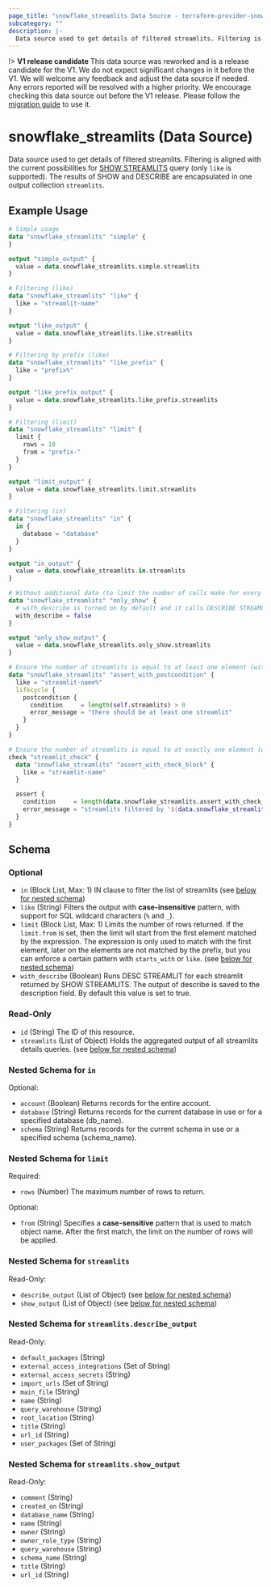 ```yaml
---
page_title: "snowflake_streamlits Data Source - terraform-provider-snowflake"
subcategory: ""
description: |-
  Data source used to get details of filtered streamlits. Filtering is aligned with the current possibilities for SHOW STREAMLITS https://docs.snowflake.com/en/sql-reference/sql/show-streamlits query (only like is supported). The results of SHOW and DESCRIBE are encapsulated in one output collection streamlits.
---
```


!> **V1 release candidate** This data source was reworked and is a release candidate for the V1. We do not expect significant changes in it before the V1. We will welcome any feedback and adjust the data source if needed. Any errors reported will be resolved with a higher priority. We encourage checking this data source out before the V1 release. Please follow the [migration guide](https://github.com/Snowflake-Labs/terraform-provider-snowflake/blob/main/MIGRATION_GUIDE.md#v0930--v0940) to use it.

# snowflake_streamlits (Data Source)

Data source used to get details of filtered streamlits. Filtering is aligned with the current possibilities for [SHOW STREAMLITS](https://docs.snowflake.com/en/sql-reference/sql/show-streamlits) query (only `like` is supported). The results of SHOW and DESCRIBE are encapsulated in one output collection `streamlits`.

## Example Usage

```terraform
# Simple usage
data "snowflake_streamlits" "simple" {
}

output "simple_output" {
  value = data.snowflake_streamlits.simple.streamlits
}

# Filtering (like)
data "snowflake_streamlits" "like" {
  like = "streamlit-name"
}

output "like_output" {
  value = data.snowflake_streamlits.like.streamlits
}

# Filtering by prefix (like)
data "snowflake_streamlits" "like_prefix" {
  like = "prefix%"
}

output "like_prefix_output" {
  value = data.snowflake_streamlits.like_prefix.streamlits
}

# Filtering (limit)
data "snowflake_streamlits" "limit" {
  limit {
    rows = 10
    from = "prefix-"
  }
}

output "limit_output" {
  value = data.snowflake_streamlits.limit.streamlits
}

# Filtering (in)
data "snowflake_streamlits" "in" {
  in {
    database = "database"
  }
}

output "in_output" {
  value = data.snowflake_streamlits.in.streamlits
}

# Without additional data (to limit the number of calls make for every found streamlit)
data "snowflake_streamlits" "only_show" {
  # with_describe is turned on by default and it calls DESCRIBE STREAMLIT for every streamlit found and attaches its output to streamlits.*.describe_output field
  with_describe = false
}

output "only_show_output" {
  value = data.snowflake_streamlits.only_show.streamlits
}

# Ensure the number of streamlits is equal to at least one element (with the use of postcondition)
data "snowflake_streamlits" "assert_with_postcondition" {
  like = "streamlit-name%"
  lifecycle {
    postcondition {
      condition     = length(self.streamlits) > 0
      error_message = "there should be at least one streamlit"
    }
  }
}

# Ensure the number of streamlits is equal to at exactly one element (with the use of check block)
check "streamlit_check" {
  data "snowflake_streamlits" "assert_with_check_block" {
    like = "streamlit-name"
  }

  assert {
    condition     = length(data.snowflake_streamlits.assert_with_check_block.streamlits) == 1
    error_message = "streamlits filtered by '${data.snowflake_streamlits.assert_with_check_block.like}' returned ${length(data.snowflake_streamlits.assert_with_check_block.streamlits)} streamlits where one was expected"
  }
}
```

<!-- schema generated by tfplugindocs -->
## Schema

### Optional

- `in` (Block List, Max: 1) IN clause to filter the list of streamlits (see [below for nested schema](#nestedblock--in))
- `like` (String) Filters the output with **case-insensitive** pattern, with support for SQL wildcard characters (`%` and `_`).
- `limit` (Block List, Max: 1) Limits the number of rows returned. If the `limit.from` is set, then the limit wll start from the first element matched by the expression. The expression is only used to match with the first element, later on the elements are not matched by the prefix, but you can enforce a certain pattern with `starts_with` or `like`. (see [below for nested schema](#nestedblock--limit))
- `with_describe` (Boolean) Runs DESC STREAMLIT for each streamlit returned by SHOW STREAMLITS. The output of describe is saved to the description field. By default this value is set to true.

### Read-Only

- `id` (String) The ID of this resource.
- `streamlits` (List of Object) Holds the aggregated output of all streamlits details queries. (see [below for nested schema](#nestedatt--streamlits))

<a id="nestedblock--in"></a>
### Nested Schema for `in`

Optional:

- `account` (Boolean) Returns records for the entire account.
- `database` (String) Returns records for the current database in use or for a specified database (db_name).
- `schema` (String) Returns records for the current schema in use or a specified schema (schema_name).


<a id="nestedblock--limit"></a>
### Nested Schema for `limit`

Required:

- `rows` (Number) The maximum number of rows to return.

Optional:

- `from` (String) Specifies a **case-sensitive** pattern that is used to match object name. After the first match, the limit on the number of rows will be applied.


<a id="nestedatt--streamlits"></a>
### Nested Schema for `streamlits`

Read-Only:

- `describe_output` (List of Object) (see [below for nested schema](#nestedobjatt--streamlits--describe_output))
- `show_output` (List of Object) (see [below for nested schema](#nestedobjatt--streamlits--show_output))

<a id="nestedobjatt--streamlits--describe_output"></a>
### Nested Schema for `streamlits.describe_output`

Read-Only:

- `default_packages` (String)
- `external_access_integrations` (Set of String)
- `external_access_secrets` (String)
- `import_urls` (Set of String)
- `main_file` (String)
- `name` (String)
- `query_warehouse` (String)
- `root_location` (String)
- `title` (String)
- `url_id` (String)
- `user_packages` (Set of String)


<a id="nestedobjatt--streamlits--show_output"></a>
### Nested Schema for `streamlits.show_output`

Read-Only:

- `comment` (String)
- `created_on` (String)
- `database_name` (String)
- `name` (String)
- `owner` (String)
- `owner_role_type` (String)
- `query_warehouse` (String)
- `schema_name` (String)
- `title` (String)
- `url_id` (String)
